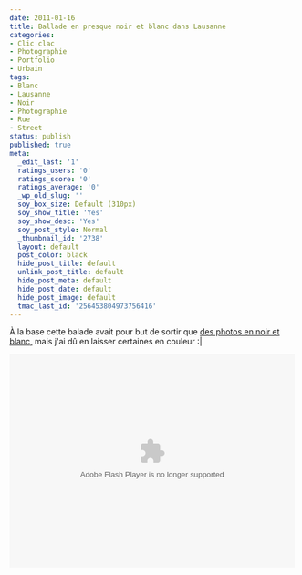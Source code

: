 ```yaml
---
date: 2011-01-16
title: Ballade en presque noir et blanc dans Lausanne
categories:
- Clic clac
- Photographie
- Portfolio
- Urbain
tags:
- Blanc
- Lausanne
- Noir
- Photographie
- Rue
- Street
status: publish
published: true
meta:
  _edit_last: '1'
  ratings_users: '0'
  ratings_score: '0'
  ratings_average: '0'
  _wp_old_slug: ''
  soy_box_size: Default (310px)
  soy_show_title: 'Yes'
  soy_show_desc: 'Yes'
  soy_post_style: Normal
  _thumbnail_id: '2738'
  layout: default
  post_color: black
  hide_post_title: default
  unlink_post_title: default
  hide_post_meta: default
  hide_post_date: default
  hide_post_image: default
  tmac_last_id: '256453804973756416'
---
```

À la base cette balade avait pour but de sortir que <a title="Lien vers la galerie Flickr" href="https://www.flickr.com/photos/alienlebarge/sets/72157625710126205/">des photos en noir et blanc,</a> mais j'ai dû en laisser certaines en couleur :|

<!--more-->

<object width="500" height="375" classid="clsid:d27cdb6e-ae6d-11cf-96b8-444553540000" codebase="https://download.macromedia.com/pub/shockwave/cabs/flash/swflash.cab#version=6,0,40,0"><param name="flashvars" value="offsite=true&amp;lang=fr-fr&amp;page_show_url=%2Fphotos%2Falienlebarge%2Fsets%2F72157625710126205%2Fshow%2F&amp;page_show_back_url=%2Fphotos%2Falienlebarge%2Fsets%2F72157625710126205%2F&amp;set_id=72157625710126205&amp;jump_to=" /><param name="allowFullScreen" value="true" /><param name="src" value="https://www.flickr.com/apps/slideshow/show.swf?v=71649" /><param name="allowfullscreen" value="true" /><embed width="500" height="375" type="application/x-shockwave-flash" src="https://www.flickr.com/apps/slideshow/show.swf?v=71649" flashvars="offsite=true&amp;lang=fr-fr&amp;page_show_url=%2Fphotos%2Falienlebarge%2Fsets%2F72157625710126205%2Fshow%2F&amp;page_show_back_url=%2Fphotos%2Falienlebarge%2Fsets%2F72157625710126205%2F&amp;set_id=72157625710126205&amp;jump_to=" allowFullScreen="true" allowfullscreen="true" /></object>
